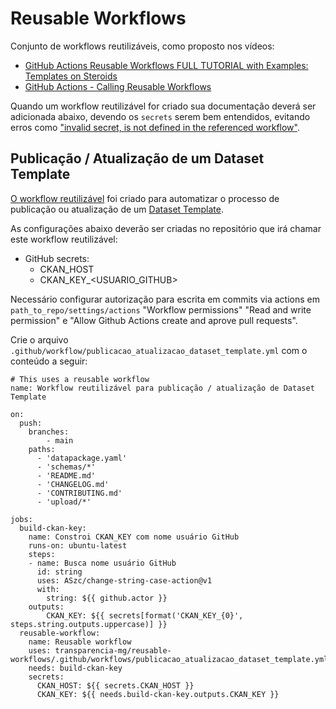 # Reusable Workflows

Conjunto de workflows reutilizáveis, como proposto nos vídeos:

- [GitHub Actions Reusable Workflows FULL TUTORIAL with Examples: Templates on Steroids](https://www.youtube.com/watch?v=lRypYtmbKMs)
- [GitHub Actions - Calling Reusable Workflows](https://www.youtube.com/watch?v=2dxmvDL1gP8)

Quando um workflow reutilizável for criado sua documentação deverá ser adicionada abaixo, devendo os `secrets` serem bem entendidos, evitando erros como ["invalid secret, is not defined in the referenced workflow"](https://github.com/orgs/community/discussions/26749).

## Publicação / Atualização de um Dataset Template

[O workflow reutilizável](https://github.com/transparencia-mg/reusable-workflows/blob/main/.github/workflows/publicacao_atualizacao_dataset_template.yml) foi criado para automatizar o processo de publicação ou atualização de um [Dataset Template](https://github.com/transparencia-mg/dataset-template).

As configurações abaixo deverão ser criadas no repositório que irá chamar este workflow reutilizável:

- GitHub secrets:
  - CKAN_HOST
  - CKAN_KEY_<USUARIO_GITHUB>

Necessário configurar autorização para escrita em commits via actions em `path_to_repo/settings/actions` "Workflow permissions" "Read and write permission" e "Allow Github Actions create and aprove pull requests".

Crie o arquivo `.github/workflow/publicacao_atualizacao_dataset_template.yml` com o conteúdo a seguir:

```
# This uses a reusable workflow
name: Workflow reutilizável para publicação / atualização de Dataset Template

on:
  push:
    branches:
        - main
    paths:
      - 'datapackage.yaml'
      - 'schemas/*'
      - 'README.md'
      - 'CHANGELOG.md'
      - 'CONTRIBUTING.md'
      - 'upload/*'

jobs:
  build-ckan-key:
    name: Constroi CKAN_KEY com nome usuário GitHub 
    runs-on: ubuntu-latest
    steps:
    - name: Busca nome usuário GitHub
      id: string
      uses: ASzc/change-string-case-action@v1
      with:
        string: ${{ github.actor }}
    outputs:
        CKAN_KEY: ${{ secrets[format('CKAN_KEY_{0}', steps.string.outputs.uppercase)] }}
  reusable-workflow:
    name: Reusable workflow
    uses: transparencia-mg/reusable-workflows/.github/workflows/publicacao_atualizacao_dataset_template.yml@main
    needs: build-ckan-key
    secrets:
      CKAN_HOST: ${{ secrets.CKAN_HOST }}
      CKAN_KEY: ${{ needs.build-ckan-key.outputs.CKAN_KEY }}
```